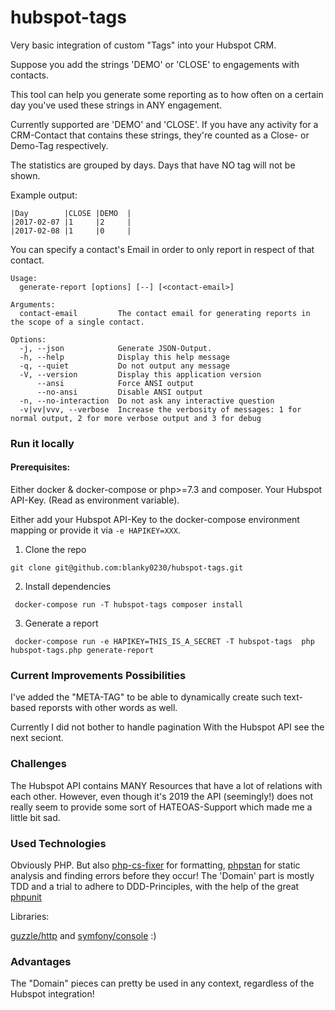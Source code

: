 # hubspot-tags

Very basic integration of custom "Tags" into your Hubspot CRM.

Suppose you add the strings 'DEMO' or 'CLOSE' to engagements with contacts.

This tool can help you generate some reporting as to how often on a certain day you've used these strings in ANY engagement.

Currently supported are 'DEMO' and 'CLOSE'. If you have any activity for a CRM-Contact that contains these strings, they're counted as a Close- or Demo-Tag respectively.

The statistics are grouped by days. Days that have NO tag will not be shown.

Example output:
```
|Day        |CLOSE |DEMO  |
|2017-02-07 |1     |2     |
|2017-02-08 |1     |0     |
```

You can specify a contact's Email in order to only report in respect of that contact.

```
Usage:
  generate-report [options] [--] [<contact-email>]

Arguments:
  contact-email         The contact email for generating reports in the scope of a single contact.

Options:
  -j, --json            Generate JSON-Output.
  -h, --help            Display this help message
  -q, --quiet           Do not output any message
  -V, --version         Display this application version
      --ansi            Force ANSI output
      --no-ansi         Disable ANSI output
  -n, --no-interaction  Do not ask any interactive question
  -v|vv|vvv, --verbose  Increase the verbosity of messages: 1 for normal output, 2 for more verbose output and 3 for debug
```

### Run it locally

#### Prerequisites: 

Either docker & docker-compose or php>=7.3 and composer.
Your Hubspot API-Key. (Read as environment variable).

Either add your Hubspot API-Key to the docker-compose environment mapping or provide it via `-e HAPIKEY=XXX`.


1. Clone the repo
```
git clone git@github.com:blanky0230/hubspot-tags.git
```

2. Install dependencies
```
 docker-compose run -T hubspot-tags composer install
```

3. Generate a report
```
 docker-compose run -e HAPIKEY=THIS_IS_A_SECRET -T hubspot-tags  php hubspot-tags.php generate-report
```


### Current Improvements Possibilities

I've added the "META-TAG" to be able to dynamically create such text-based reporsts with other words as well.

Currently I did not bother to handle pagination With the Hubspot API see the next seciont.

### Challenges

The Hubspot API contains MANY Resources that have a lot of relations with each other.
However, even though it's 2019 the API (seemingly!) does not really seem to provide some sort of HATEOAS-Support which made me a little bit sad.


### Used Technologies

Obviously PHP. But also [php-cs-fixer](https://github.com/FriendsOfPhp/PHP-CS-Fixer) for formatting, [phpstan](https://github.com/phpstan/phpstan) for static analysis and finding errors before they occur!
The 'Domain' part is mostly TDD and a trial to adhere to DDD-Principles, with the help of the great [phpunit](https://github.com/sebastianbergmann/phpunit)

Libraries:

[guzzle/http](http://docs.guzzlephp.org/en/stable/) and [symfony/console](https://symfony.com/doc/current/console) :)

### Advantages

The "Domain" pieces can pretty be used in any context, regardless of the Hubspot integration!

